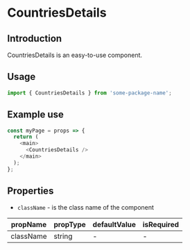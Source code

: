 # CountriesDetails

<!-- STORY -->

## Introduction

CountriesDetails is an easy-to-use component.

## Usage

```javascript
import { CountriesDetails } from 'some-package-name';
```

## Example use

```javascript
const myPage = props => {
  return (
    <main>
      <CountriesDetails />
    </main>
  );
};
```

## Properties

- `className` - is the class name of the component

| propName  | propType | defaultValue | isRequired |
| --------- | -------- | ------------ | ---------- |
| className | string   | -            | -          |
